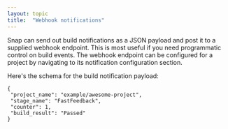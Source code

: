 ```yaml
---
layout: topic
title:  "Webhook notifications"
---
```


Snap can send out build notifications as a JSON payload and post it to a supplied webhook endpoint. This is most useful if you need
programmatic control on build events. The webhook endpoint can be configured for a project by navigating to its notification configuration
section.

Here's the schema for the build notification payload:
```
{
 "project_name": "example/awesome-project",
 "stage_name": "FastFeedback",
 "counter": 1,
 "build_result": "Passed"
}
```
